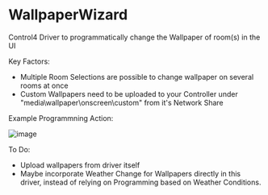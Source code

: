 # WallpaperWizard
Control4 Driver to programmatically change the Wallpaper of room(s) in the UI

Key Factors:
- Multiple Room Selections are possible to change wallpaper on several rooms at once
- Custom Wallpapers need to be uploaded to your Controller under "media\wallpaper\onscreen\custom" from it's Network Share

Example Programmning Action:

![image](https://user-images.githubusercontent.com/69341431/135185991-994e948d-c4cb-4153-885c-74658096361b.png)


To Do:

- Upload wallpapers from driver itself
- Maybe incorporate Weather Change for Wallpapers directly in this driver, instead of relying on Programming based on Weather Conditions.
